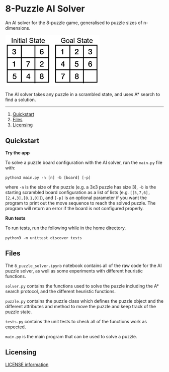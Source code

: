 # 8-Puzzle AI Solver

An AI solver for the 8-puzzle game, generalised to puzzle sizes of n-dimensions.

<p align="left">
  <img src="./example.png" alt="Size Limit example"
       width="300">
</p>

The AI solver takes any puzzle in a scrambled state, and uses A* search to find a solution.

---

1. [Quickstart](#quickstart)
2. [Files](#files)
3. [Licensing](#licensing)

## Quickstart <a name="quickstart"></a>

**Try the app**

To solve a puzzle board configuration with the AI solver, run the `main.py` file with:

```
python3 main.py -n [n] -b [board] [-p]
```

where `-n` is the size of the puzzle (e.g. a 3x3 puzzle has size 3), `-b` is the starting scrambled board configuration as a list of lists (e.g. `[[5,7,6],[2,4,3],[8,1,0]]`), and `[-p]` is an optional parameter if you want the program to print out the move sequence to reach the solved puzzle. The program will return an error if the board is not configured properly.

**Run tests**

To run tests, run the following while in the home directory.

`python3 -m unittest discover tests`

## Files <a name="files"></a>

The `8_puzzle_solver.ipynb` notebook contains all of the raw code for the AI puzzle solver, as well as some experiments with different heuristic functions.

`solver.py` contains the functions used to solve the puzzle including the A* search protocol, and the different heuristic functions.

`puzzle.py` contains the puzzle class which defines the puzzle object and the different attributes and method to move the puzzle and keep track of the puzzle state.

`tests.py` contains the unit tests to check all of the functions work as expected.

`main.py` is the main program that can be used to solve a puzzle.

## Licensing<a name="licensing"></a>

[LICENSE information](https://github.com/gwpicard/8-puzzle-solver/blob/master/LICENSE)
